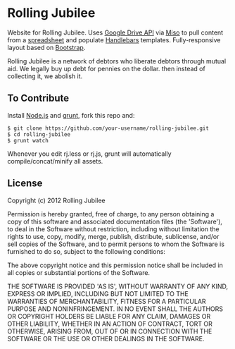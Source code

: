 Rolling Jubilee
===============

Website for Rolling Jubilee. Uses [Google Drive API](https://developers.google.com/drive/) via [Miso](http://misoproject.com/) to pull content from a [spreadsheet](https://docs.google.com/spreadsheet/ccc?key=0Ao7re1ITFPKydFhKcGFDT2JpTnphbnNubTUwbThVSEE) and populate [Handlebars](http://handlebarsjs.com/) templates. Fully-responsive layout based on [Bootstrap](twitter.github.com/bootstrap/).

Rolling Jubilee is a network of debtors who liberate debtors through mutual aid. We legally buy up debt for pennies on the dollar. then instead of collecting it, we abolish it.

## To Contribute

Install [Node.js](http://nodejs.org/) and [grunt](https://github.com/gruntjs/grunt#installing-grunt), fork this repo and:

```
$ git clone https://github.com/your-username/rolling-jubilee.git
$ cd rolling-jubilee
$ grunt watch
```

Whenever you edit rj.less or rj.js, grunt will automatically compile/concat/minify all assets.

## License

Copyright (c) 2012 Rolling Jubilee

Permission is hereby granted, free of charge, to any person obtaining a copy of this software and associated documentation files (the 'Software'), to deal in the Software without restriction, including without limitation the rights to use, copy, modify, merge, publish, distribute, sublicense, and/or sell copies of the Software, and to permit persons to whom the Software is furnished to do so, subject to the following conditions:

The above copyright notice and this permission notice shall be included in all copies or substantial portions of the Software.

THE SOFTWARE IS PROVIDED 'AS IS', WITHOUT WARRANTY OF ANY KIND, EXPRESS OR IMPLIED, INCLUDING BUT NOT LIMITED TO THE WARRANTIES OF MERCHANTABILITY, FITNESS FOR A PARTICULAR PURPOSE AND NONINFRINGEMENT. IN NO EVENT SHALL THE AUTHORS OR COPYRIGHT HOLDERS BE LIABLE FOR ANY CLAIM, DAMAGES OR OTHER LIABILITY, WHETHER IN AN ACTION OF CONTRACT, TORT OR OTHERWISE, ARISING FROM, OUT OF OR IN CONNECTION WITH THE SOFTWARE OR THE USE OR OTHER DEALINGS IN THE SOFTWARE.